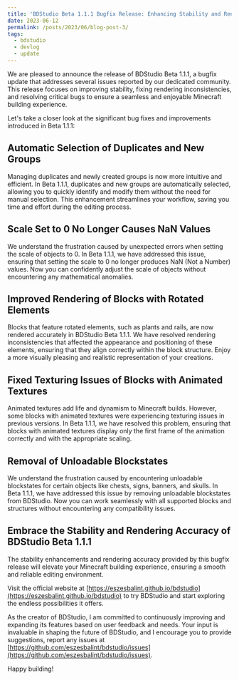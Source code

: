 ```yaml
---
title: 'BDStudio Beta 1.1.1 Bugfix Release: Enhancing Stability and Rendering Accuracy'
date: 2023-06-12
permalink: /posts/2023/06/blog-post-3/
tags:
  - bdstudio
  - devlog
  - update
---
```


We are pleased to announce the release of BDStudio Beta 1.1.1, a bugfix update that addresses several issues reported by our dedicated community. This release focuses on improving stability, fixing rendering inconsistencies, and resolving critical bugs to ensure a seamless and enjoyable Minecraft building experience.

Let's take a closer look at the significant bug fixes and improvements introduced in Beta 1.1.1:

## Automatic Selection of Duplicates and New Groups

Managing duplicates and newly created groups is now more intuitive and efficient. In Beta 1.1.1, duplicates and new groups are automatically selected, allowing you to quickly identify and modify them without the need for manual selection. This enhancement streamlines your workflow, saving you time and effort during the editing process.

## Scale Set to 0 No Longer Causes NaN Values

We understand the frustration caused by unexpected errors when setting the scale of objects to 0. In Beta 1.1.1, we have addressed this issue, ensuring that setting the scale to 0 no longer produces NaN (Not a Number) values. Now you can confidently adjust the scale of objects without encountering any mathematical anomalies.

## Improved Rendering of Blocks with Rotated Elements

Blocks that feature rotated elements, such as plants and rails, are now rendered accurately in BDStudio Beta 1.1.1. We have resolved rendering inconsistencies that affected the appearance and positioning of these elements, ensuring that they align correctly within the block structure. Enjoy a more visually pleasing and realistic representation of your creations.

## Fixed Texturing Issues of Blocks with Animated Textures

Animated textures add life and dynamism to Minecraft builds. However, some blocks with animated textures were experiencing texturing issues in previous versions. In Beta 1.1.1, we have resolved this problem, ensuring that blocks with animated textures display only the first frame of the animation correctly and with the appropriate scaling.

## Removal of Unloadable Blockstates

We understand the frustration caused by encountering unloadable blockstates for certain objects like chests, signs, banners, and skulls. In Beta 1.1.1, we have addressed this issue by removing unloadable blockstates from BDStudio. Now you can work seamlessly with all supported blocks and structures without encountering any compatibility issues.

## Embrace the Stability and Rendering Accuracy of BDStudio Beta 1.1.1

The stability enhancements and rendering accuracy provided by this bugfix release will elevate your Minecraft building experience, ensuring a smooth and reliable editing environment.

Visit the official website at [https://eszesbalint.github.io/bdstudio](https://eszesbalint.github.io/bdstudio) to try BDStudio and start exploring the endless possibilities it offers.

As the creator of BDStudio, I am committed to continuously improving and expanding its features based on user feedback and needs. Your input is invaluable in shaping the future of BDStudio, and I encourage you to provide suggestions, report any issues at [https://github.com/eszesbalint/bdstudio/issues](https://github.com/eszesbalint/bdstudio/issues).

Happy building!